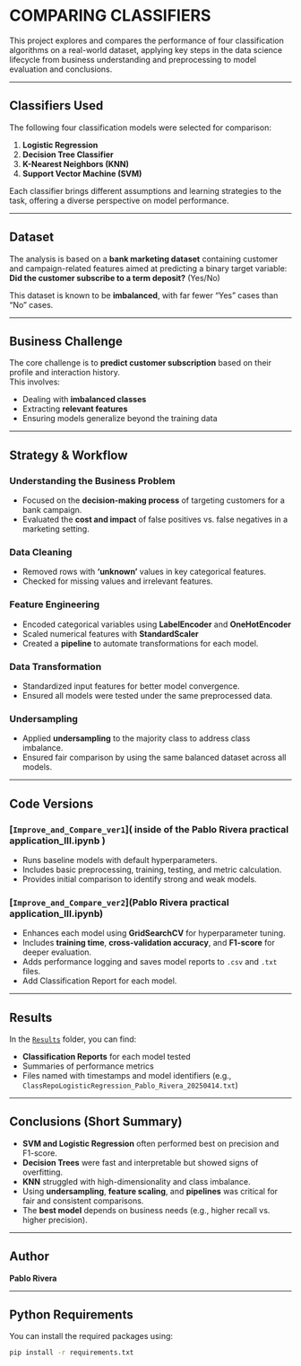 # COMPARING CLASSIFIERS

This project explores and compares the performance of four classification algorithms on a real-world dataset, applying key steps in the data science lifecycle from business understanding and preprocessing to model evaluation and conclusions.

---

## Classifiers Used

The following four classification models were selected for comparison:

1. **Logistic Regression**  
2. **Decision Tree Classifier**  
3. **K-Nearest Neighbors (KNN)**  
4. **Support Vector Machine (SVM)**

Each classifier brings different assumptions and learning strategies to the task, offering a diverse perspective on model performance.

---

## Dataset

The analysis is based on a **bank marketing dataset** containing customer and campaign-related features aimed at predicting a binary target variable:  
**Did the customer subscribe to a term deposit?** (Yes/No)

This dataset is known to be **imbalanced**, with far fewer “Yes” cases than “No” cases.

---

## Business Challenge

The core challenge is to **predict customer subscription** based on their profile and interaction history.  
This involves:
- Dealing with **imbalanced classes**
- Extracting **relevant features**
- Ensuring models generalize beyond the training data

---

## Strategy & Workflow

### Understanding the Business Problem
- Focused on the **decision-making process** of targeting customers for a bank campaign.
- Evaluated the **cost and impact** of false positives vs. false negatives in a marketing setting.

### Data Cleaning
- Removed rows with **‘unknown’** values in key categorical features.
- Checked for missing values and irrelevant features.

### Feature Engineering
- Encoded categorical variables using **LabelEncoder** and **OneHotEncoder**
- Scaled numerical features with **StandardScaler**
- Created a **pipeline** to automate transformations for each model.

### Data Transformation
- Standardized input features for better model convergence.
- Ensured all models were tested under the same preprocessed data.

### Undersampling
- Applied **undersampling** to the majority class to address class imbalance.
- Ensured fair comparison by using the same balanced dataset across all models.

---

## Code Versions

### [`Improve_and_Compare_ver1`]( inside of the Pablo Rivera practical application_III.ipynb )
- Runs baseline models with default hyperparameters.
- Includes basic preprocessing, training, testing, and metric calculation.
- Provides initial comparison to identify strong and weak models.

### [`Improve_and_Compare_ver2`](Pablo Rivera practical application_III.ipynb)
- Enhances each model using **GridSearchCV** for hyperparameter tuning.
- Includes **training time**, **cross-validation accuracy**, and **F1-score** for deeper evaluation.
- Adds performance logging and saves model reports to `.csv` and `.txt` files.
- Add Classification Report for each model.

---

## Results

In the [`Results`](./Results) folder, you can find:
- **Classification Reports** for each model tested
- Summaries of performance metrics
- Files named with timestamps and model identifiers (e.g., `ClassRepoLogisticRegression_Pablo_Rivera_20250414.txt`)

---

## Conclusions (Short Summary)

- **SVM and Logistic Regression** often performed best on precision and F1-score.
- **Decision Trees** were fast and interpretable but showed signs of overfitting.
- **KNN** struggled with high-dimensionality and class imbalance.
- Using **undersampling**, **feature scaling**, and **pipelines** was critical for fair and consistent comparisons.
- The **best model** depends on business needs (e.g., higher recall vs. higher precision).

---

##  Author

**Pablo Rivera**

---

## Python Requirements

You can install the required packages using:

```bash
pip install -r requirements.txt
